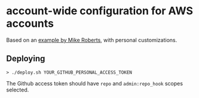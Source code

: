 # account-wide configuration for AWS accounts

Based on an [example by Mike Roberts](https://github.com/symphoniacloud/coffee-store/tree/episode-3/account-wide-resources), with personal customizations.

## Deploying

```
> ./deploy.sh YOUR_GITHUB_PERSONAL_ACCESS_TOKEN
```

The Github access token should have `repo` and `admin:repo_hook` scopes selected.
